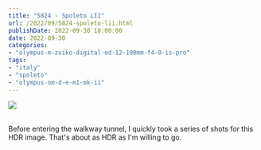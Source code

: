 ```yaml
---
title: "5824 - Spoleto LII"
url: /2022/09/5824-spoleto-lii.html
publishDate: 2022-09-30 18:00:00
date: 2022-09-30
categories:
- "olympus-m-zuiko-digital-ed-12-100mm-f4-0-is-pro"
tags:
- "italy"
- "spoleto"
- "olympus-om-d-e-m1-mk-ii"
---
```

<div class="container">
<div class="center"><a target="_blank" href="https://d25zfm9zpd7gm5.cloudfront.net/1200x1200/2019/20190906_185247-2-HDR_lr.jpg"><img class="webfeedsFeaturedVisual" src="https://d25zfm9zpd7gm5.cloudfront.net/0600x0600/2019/20190906_185247-2-HDR_lr.jpg" /></a></div>
</div>
<br />

Before entering the walkway tunnel, I quickly took a series
of shots for this HDR image. That's about as HDR as I'm
willing to go.
